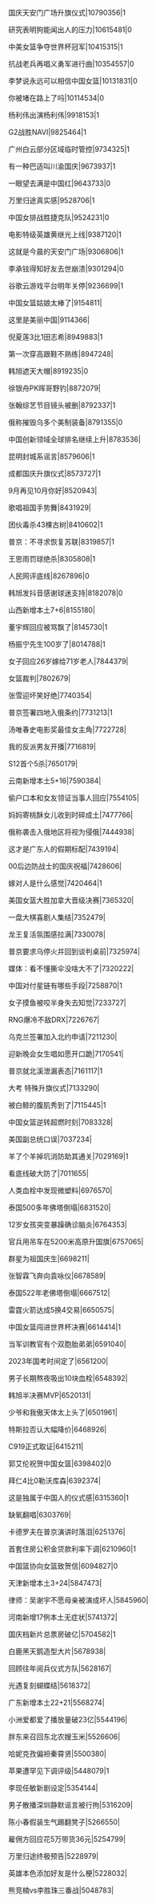 国庆天安门广场升旗仪式|10790356|1

研究表明狗能闻出人的压力|10615481|0

中美女篮争夺世界杯冠军|10415315|1

抗战老兵再唱义勇军进行曲|10354557|0

李梦说永远可以相信中国女篮|10131831|0

你被堵在路上了吗|10114534|0

杨利伟出演杨利伟|9918153|1

G2战胜NAVI|9825464|1

广州白云部分区域临时管控|9734325|1

有一种巴适叫川渝国庆|9673937|1

一眼望去满是中国红|9643733|0

万里归途真实感|9528706|1

中国女排战胜捷克队|9524231|0

电影特级英雄黄继光上线|9387120|1

这就是今晨的天安门广场|9306806|1

李承铉得知好友去世崩溃|9301294|0

谷歌云游戏平台明年关停|9236699|1

中国女篮姑娘太棒了|9154811|

这里是美丽中国|9114366|

倪夏莲3比1田志希|8949883|1

第一次穿高跟鞋不熟练|8947248|

韩旭遮天大帽|8919235|0

徐银舟PK晖哥野钓|8872079|

张翰综艺节目镜头被删|8792337|1

俄称摧毁乌多个美制装备|8791355|0

中国创新领域全球排名继续上升|8783536|

昆明封城系谣言|8579606|1

成都国庆升旗仪式|8573727|1

9月再见10月你好|8520943|

歌唱祖国手势舞|8431929|

团伙毒杀43棵古树|8410602|1

普京：不寻求恢复苏联|8319857|1

王思雨罚球绝杀|8305808|1

人民网评底线|8267896|0

韩旭发抖音感谢球迷支持|8182078|0

山西新增本土7+6|8155180|

董宇辉回应被骂飘了|8145730|1

杨振宁先生100岁了|8014788|1

女子回应26岁嫁给71岁老人|7844379|

女篮裁判|7802679|

张雪迎坏笑好绝|7740354|

普京签署四地入俄条约|7731213|1

汤唯春史电影奖最佳女主角|7722728|

我的反派男友开播|7716819|

S12首个5杀|7650179|

云南新增本土5+16|7590384|

偷户口本和女友领证当事人回应|7554105|

妈妈寄桃酥女儿收到时碎成土|7477766|

俄称袭击入俄地区将视为侵俄|7444938|

这才是广东人的假期标配|7439194|

00后边防战士的国庆祝福|7428606|

嫁对人是什么感觉|7420464|1

美国女篮大胜加拿大晋级决赛|7365320|

一盘大棋喜剧人集结|7352479|

龙王复活氛围感拉满|7330078|

普京要求乌停火并回到谈判桌前|7325974|

媒体：看不懂撕伞没啥大不了|7320222|

中国对付星链有哪些手段|7258870|1

女子摸鱼被咬半身失去知觉|7233727|

RNG爆冷不敌DRX|7226767|

乌克兰签署加入北约申请|7211230|

迎新晚会女生唱如愿开口跪|7170541|

普京就北溪泄漏表态|7161117|1

大考 特殊升旗仪式|7133290|

被白鲸的腹肌秀到了|7115445|1

中国女篮逆转超燃时刻|7083328|

美国副总统口误|7037234|

羊了个羊掉坑消防助其通关|7029169|1

看底线破大防了|7011655|

人类血栓中发现微塑料|6976570|

泰国500多年佛塔倒塌|6831520|

12岁女孩突变暴躁确诊脑炎|6764353|

官兵用吊车在5200米高原升国旗|6757065|

群星为祖国庆生|6698211|

张智霖飞奔向袁咏仪|6678589|

泰国522年老佛塔倒塌|6667512|

雷霆火箭达成5换4交易|6650575|

中国女篮闯进世界杯决赛|6614414|1

当军训教官有个双胞胎弟弟|6591040|

2023年国考时间定了|6561200|

男子长期熬夜吸出10块血栓|6548392|

韩旭半决赛MVP|6520131|

少爷和我傲天体太上头了|6501961|

特斯拉否认大幅降价|6468926|

C919正式取证|6415211|

郭艾伦祝贺中国女篮|6398402|0

拜仁4比0勒沃库森|6392374|

这是独属于中国人的仪式感|6315360|1

缺氧翻唱|6303769|

卡德罗夫在普京演讲时落泪|6251376|

首套住房公积金贷款利率下调|6210960|1

中国篮协向女篮致贺信|6094827|0

天津新增本土3+24|5847473|

律师：吴谢宇不愿母亲被演成坏人|5845960|

河南新增17例本土无症状|5741372|

国庆档新片总票房破亿|5704582|1

白鹿黑天鹅造型大片|5678938|

回顾往年阅兵仪式方队|5628167|

光遇复刻蝴蝶结|5618372|

广东新增本土22+21|5568274|

小洲爱都爱了播放量破23亿|5544196|

胖东来召回东北农嫂玉米|5526606|

哈妮克孜偏袒秦霄贤|5500380|

苹果遭罕见下调评级|5448079|1

李现任敏新剧设定|5354144|

男子散播深圳静默谣言被行拘|5316209|

陈小春假装生气踢翻凳子|5266550|

雇佣方回应花5万带货36元|5254799|

万里归途终极预告|5228979|

英雄本色添加好友是什么梗|5228032|

熊竞楠vs李胜珠三番战|5048783|

